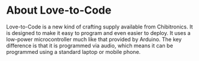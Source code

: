 # About Love-to-Code

Love-to-Code is a new kind of crafting supply available from Chibitronics.  It is designed to make it easy to program and even easier to deploy.  It uses a low-power microcontroller much like that provided by Arduino.  The key difference is that it is programmed via audio, which means it can be programmed using a standard laptop or mobile phone.

